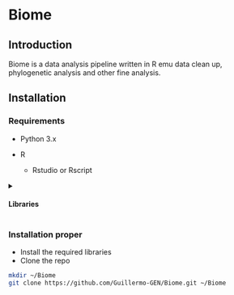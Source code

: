# Biome


## Introduction

  Biome is a data analysis pipeline written in R emu data clean up, phylogenetic analysis and other fine analysis.

## Installation

  ### Requirements

  - Python 3.x

  - R
    
    - Rstudio or Rscript

  <details>
    <summary><h4> Libraries </h4></summary> 
      
  ```R
library(dplyr)
library(castor) #añadida para enraizado en midpoint automatico
library(stringr)
library(magrittr)
library(tidyr)
library(igraph)
library(visNetwork)
library(biomformat)
library(ggplot2)
library(ggprism)
library(ggsci)
library(ggside)
library(forcats)
library(FSA)
library(ggsignif)
library(broom)
library(ggsci)
library(DT)
library(tibble)
library(ape)
library(phytools)
library(microbiome)
library(SpiecEasi)
library(microViz)
library(patchwork)
library(parallel)
library(foreach)
library(reticulate)
```
    
  </details>


  ### Installation proper

  - Install the required libraries 
  - Clone the repo

  ```bash
  mkdir ~/Biome
  git clone https://github.com/Guillermo-GEN/Biome.git ~/Biome
  ```


